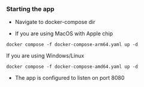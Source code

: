 ### Starting the app

- Navigate to docker-compose dir

- If you are using MacOS with Apple chip
```shell
docker compose -f docker-compose-arm64.yaml up -d
```

If you are using Windows/Linux
```shell
docker compose -f docker-compose-amd64.yaml up -d
```

- The app is configured to listen on port 8080

